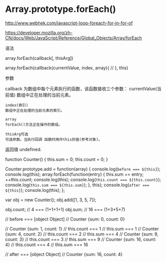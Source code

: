 # Array.prototype.forEach()  



http://www.webhek.com/javascript-loop-foreach-for-in-for-of



https://developer.mozilla.org/zh-CN/docs/Web/JavaScript/Reference/Global_Objects/Array/forEach







语法 

array.forEach(callback[, thisArg])

array.forEach(callback(currentValue, index, array){
    //
}, this)

参数

callback
为数组中每个元素执行的函数，该函数接收三个参数：
    currentValue(当前值)
    数组中正在处理的当前元素。

    index(索引)
    数组中正在处理的当前元素的索引。

    array
    forEach()方法正在操作的数组。

    thisArg可选
    可选参数。当执行回调 函数时用作this的值(参考对象)。

返回值
    undefined.





function Counter() {
    this.sum = 0;
    this.count = 0;
}

Counter.prototype.add = function(array) {
    console.log(`before === ${this}`);
    console.log(this);
    array.forEach(function(entry) {
        this.sum += entry;
        ++this.count;
        console.log(this);
        console.log(`this.count === ${this.count}`);
        console.log(`this.sum === ${this.sum}`);
    }, this);
    console.log(`after === ${this}`);
    console.log(this);
};

var obj = new Counter();
obj.add([1, 3, 5, 7]);

obj.count; 
// 4 === (1+1+1+1)
obj.sum;
// 16 === (1+3+5+7)




// before === [object Object]
// Counter {sum: 0, count: 0}

// Counter {sum: 1, count: 1}
// this.count === 1
// this.sum === 1
// Counter {sum: 4, count: 2}
// this.count === 2
// this.sum === 4
// Counter {sum: 9, count: 3}
// this.count === 3
// this.sum === 9
// Counter {sum: 16, count: 4}
// this.count === 4
// this.sum === 16

// after === [object Object]
// Counter {sum: 16, count: 4}






